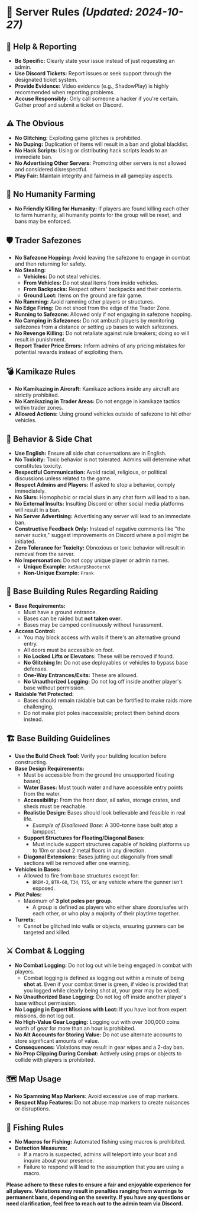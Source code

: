 # **📜 Server Rules** *(Updated: 2024-10-27)*

## **🔧 Help & Reporting**
- **Be Specific:** Clearly state your issue instead of just requesting an admin.
- **Use Discord Tickets:** Report issues or seek support through the designated ticket system.
- **Provide Evidence:** Video evidence (e.g., ShadowPlay) is highly recommended when reporting problems.
- **Accuse Responsibly:** Only call someone a hacker if you're certain. Gather proof and submit a ticket on Discord.

## **⚠️ The Obvious**
- **No Glitching:** Exploiting game glitches is prohibited.
- **No Duping:** Duplication of items will result in a ban and global blacklist.
- **No Hack Scripts:** Using or distributing hack scripts leads to an immediate ban.
- **No Advertising Other Servers:** Promoting other servers is not allowed and considered disrespectful.
- **Play Fair:** Maintain integrity and fairness in all gameplay aspects.

## **👥 No Humanity Farming**
- **No Friendly Killing for Humanity:** If players are found killing each other to farm humanity, all humanity points for the group will be reset, and bans may be enforced.

## **🛡️ Trader Safezones**
- **No Safezone Hopping:** Avoid leaving the safezone to engage in combat and then returning for safety.
- **No Stealing:**
  - **Vehicles:** Do not steal vehicles.
  - **From Vehicles:** Do not steal items from inside vehicles.
  - **From Backpacks:** Respect others' backpacks and their contents.
  - **Ground Loot:** Items on the ground are fair game.
- **No Ramming:** Avoid ramming other players or structures.
- **No Edge Firing:** Do not shoot from the edge of the Trader Zone.
- **Running to Safezone:** Allowed only if not engaging in safezone hopping.
- **No Camping in Safezones:** Do not ambush players by monitoring safezones from a distance or setting up bases to watch safezones.
- **No Revenge Killing:** Do not retaliate against rule breakers; doing so will result in punishment.
- **Report Trader Price Errors:** Inform admins of any pricing mistakes for potential rewards instead of exploiting them.

## **💣 Kamikaze Rules**
- **No Kamikazing in Aircraft:** Kamikaze actions inside any aircraft are strictly prohibited.
- **No Kamikazing in Trader Areas:** Do not engage in kamikaze tactics within trader zones.
- **Allowed Actions:** Using ground vehicles outside of safezone to hit other vehicles.

## **💬 Behavior & Side Chat**
- **Use English:** Ensure all side chat conversations are in English.
- **No Toxicity:** Toxic behavior is not tolerated. Admins will determine what constitutes toxicity.
- **Respectful Communication:** Avoid racial, religious, or political discussions unless related to the game.
- **Respect Admins and Players:** If asked to stop a behavior, comply immediately.
- **No Slurs:** Homophobic or racial slurs in any chat form will lead to a ban.
- **No External Insults:** Insulting Discord or other social media platforms will result in a ban.
- **No Server Advertising:** Advertising any server will lead to an immediate ban.
- **Constructive Feedback Only:** Instead of negative comments like "the server sucks," suggest improvements on Discord where a poll might be initiated.
- **Zero Tolerance for Toxicity:** Obnoxious or toxic behavior will result in removal from the server.
- **No Impersonation:** Do not copy unique player or admin names.
  - **Unique Example:** `XxSharpShooterxX`
  - **Non-Unique Example:** `Frank`

## **🏰 Base Building Rules Regarding Raiding**
- **Base Requirements:**
  - Must have a ground entrance.
  - Bases can be raided but **not taken over**.
  - Bases may be camped continuously without harassment.
- **Access Control:**
  - You may block access with walls if there's an alternative ground entry.
  - All doors must be accessible on foot.
  - **No Locked Lifts or Elevators:** These will be removed if found.
  - **No Glitching In:** Do not use deployables or vehicles to bypass base defenses.
  - **One-Way Entrances/Exits:** These are allowed.
  - **No Unauthorized Logging:** Do not log off inside another player's base without permission.
- **Raidable Yet Protected:**
  - Bases should remain raidable but can be fortified to make raids more challenging.
  - Do not make plot poles inaccessible; protect them behind doors instead.

## **🏗️ Base Building Guidelines**
- **Use the Build Check Tool:** Verify your building location before constructing.
- **Base Design Requirements:**
  - Must be accessible from the ground (no unsupported floating bases).
  - **Water Bases:** Must touch water and have accessible entry points from the water.
  - **Accessibility:** From the front door, all safes, storage crates, and sheds must be reachable.
  - **Realistic Design:** Bases should look believable and feasible in real life.
    - *Example of Disallowed Base:* A 300-tonne base built atop a lamppost.
  - **Support Structures for Floating/Diagonal Bases:**
    - Must include support structures capable of holding platforms up to 10m or about 2 metal floors in any direction.
  - **Diagonal Extensions:** Bases jutting out diagonally from small sections will be removed after one warning.
- **Vehicles in Bases:**
  - Allowed to fire from base structures except for:
    - `BRDM-2`, `BTR-60`, `T34`, `T55`, or any vehicle where the gunner isn't exposed.
- **Plot Poles:**
  - Maximum of **3 plot poles per group**.
    - A group is defined as players who either share doors/safes with each other, or who play a majority of their playtime together.
- **Turrets:**
  - Cannot be glitched into walls or objects, ensuring gunners can be targeted and killed.

## **⚔️ Combat & Logging**
- **No Combat Logging:** Do not log out while being engaged in combat with players.
  - Combat logging is defined as logging out within a minute of being __shot at__. Even if your combat timer is green, if video is provided that you logged while clearly being shot at, your gear may be wiped.
- **No Unauthorized Base Logging:** Do not log off inside another player's base without permission.
- **No Logging in Expert Missions with Loot:** If you have loot from expert missions, do not log out.
- **No High-Value Gear Logging:** Logging out with over 300,000 coins worth of gear for more than an hour is prohibited.
- **No Alt Accounts for Storing Value:** Do not use alternate accounts to store significant amounts of value.
- **Consequences:** Violations may result in gear wipes and a 2-day ban.
- **No Prop Clipping During Combat:** Actively using props or objects to collide with players is prohibited.

## **🗺️ Map Usage**
- **No Spamming Map Markers:** Avoid excessive use of map markers.
- **Respect Map Features:** Do not abuse map markers to create nuisances or disruptions.

## **🎣 Fishing Rules**
- **No Macros for Fishing:** Automated fishing using macros is prohibited.
- **Detection Measures:**
  - If a macro is suspected, admins will teleport into your boat and inquire about your presence.
  - Failure to respond will lead to the assumption that you are using a macro.

**Please adhere to these rules to ensure a fair and enjoyable experience for all players. Violations may result in penalties ranging from warnings to permanent bans, depending on the severity. If you have any questions or need clarification, feel free to reach out to the admin team via Discord.**
